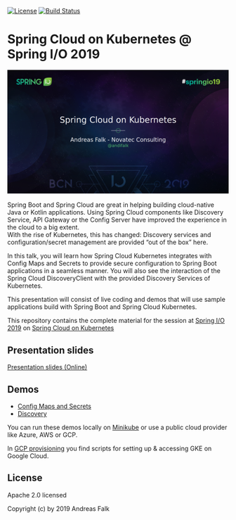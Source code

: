 [![License](https://img.shields.io/badge/License-Apache%20License%202.0-brightgreen.svg)][1]
[![Build Status](https://travis-ci.org/andifalk/kubernetes-spring-io-2019.svg?branch=master)](https://travis-ci.org/andifalk/kubernetes-spring-io-2019)

# Spring Cloud on Kubernetes @ Spring I/O 2019

![Spring IO 2019 Spring Cloud on Kubernetes](docs/images/spring_io_kubernetes_cloud.png)

Spring Boot and Spring Cloud are great in helping building cloud-native Java or Kotlin applications. 
Using Spring Cloud components like Discovery Service, API Gateway or the Config Server have improved 
the experience in the cloud to a big extent.   
With the rise of Kubernetes, this has changed: Discovery services and configuration/secret management are 
provided “out of the box” here. 

In this talk, you will learn how Spring Cloud Kubernetes integrates with Config Maps and Secrets to 
provide secure configuration to Spring Boot applications in a seamless manner. 
You will also see the interaction of the Spring Cloud DiscoveryClient with the provided 
Discovery Services of Kubernetes. 

This presentation will consist of live coding and demos that will use sample applications build with Spring Boot and Spring Cloud Kubernetes.

This repository contains the complete material for the session at [Spring I/O 2019](https://2019.springio.net/) 
on [Spring Cloud on Kubernetes](https://2019.springio.net/sessions/spring-cloud-on-kubernetes)

## Presentation slides

[Presentation slides (Online)](https://andifalk.github.io/kubernetes-spring-io-2019)

## Demos

* [Config Maps and Secrets](01-config-and-secrets/README.md)
* [Discovery](02-discovery/README.md)

You can run these demos locally on [Minikube](https://github.com/kubernetes/minikube) 
or use a public cloud provider like Azure, AWS or GCP.

In [GCP provisioning](00-provisioning) you find scripts
for setting up & accessing GKE on Google Cloud.

## License

Apache 2.0 licensed

Copyright (c) by 2019 Andreas Falk

[1]:http://www.apache.org/licenses/LICENSE-2.0.txt